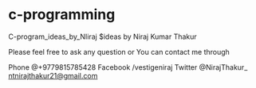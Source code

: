 # c-programming
C-program_ideas_by_NIiraj
$ideas by Niraj Kumar Thakur

Please feel free to ask any question or You can contact me through

Phone @+9779815785428
Facebook /vestigeniraj
Twitter @NirajThakur_
ntnirajthakur21@gmail.com
